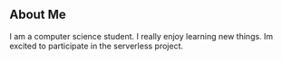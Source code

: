 ## About Me
I am a computer science student. I really enjoy learning new things. Im excited to participate in the serverless project.